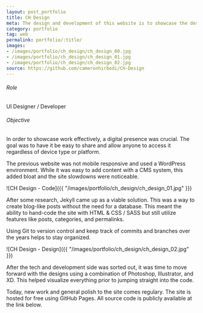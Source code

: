 ```yaml
---
layout: post_portfolio
title: CH Design
meta: The design and development of this website is to showcase the design portfolio effectively.
category: portfolio
tag: web
permalink: portfolio/:title/
images: 
- /images/portfolio/ch_design/ch_design_00.jpg
- /images/portfolio/ch_design/ch_design_01.jpg
- /images/portfolio/ch_design/ch_design_02.jpg
source: https://github.com/cameronhirbodi/CH-Design
---
```


###### Role

UI Designer / Developer

###### Objective

In order to showcase work effectively, a digital presence was crucial. The goal was to have it be easy to share and allow anyone to access it regardless of device type or platform.

The previous website was not mobile responsive and used a WordPress environment. While it was easy to add content with a CMS system, this added bloat and the site slowdowns were noticeable.

![CH Design - Code]({{ "/images/portfolio/ch_design/ch_design_01.jpg" }})

After some research, Jekyll came up as a viable solution. This was a way to create blog-like posts without the need for a database. This meant the ability to hand-code the site with HTML & CSS / SASS but still utilize features like posts, categories, and permalinks. 

Using Git to version control and keep track of commits and branches over the years helps to stay organized.

![CH Design - Design]({{ "/images/portfolio/ch_design/ch_design_02.jpg" }})

After the tech and development side was sorted out, it was time to move forward with the designs using a combination of Photoshop, Illustrator, and XD. This helped visualize everything prior to jumping straight into the code.

Today, new work and general polish to the site comes regulary. The site is hosted for free using GitHub Pages. All source code is publicly available at the link below.